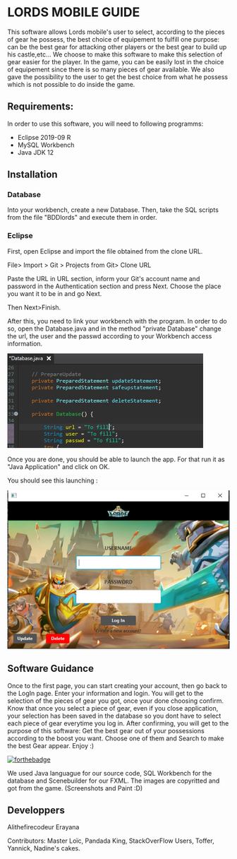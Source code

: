 # LORDS MOBILE GUIDE

This software allows Lords mobile's user to select, according to the pieces of gear he possess, the best choice of equipement to fulfill one purpose:
can be the best gear for attacking other players or the best gear to build up his castle,etc...
We choose to make this software to make this selection of gear easier for the player. In the game, you can be easily lost in the choice of equipement since there is so many pieces of gear available.
We also gave the possibility to the user to get the best choice from what he possess which is not possible to do inside the game.


## Requirements:

In order to use this software, you will need to following programms:

- Eclipse 2019-09 R
- MySQL Workbench
- Java JDK 12

## Installation

### Database

Into your workbench, create a new Database.
Then, take the SQL scripts from the file "BDDlords" and execute them in order.

### Eclipse

First, open Eclipse and import the file obtained from the clone URL.

File> Import > Git > Projects from Git> Clone URL

Paste the URL in URL section, inform your Git's account name and password in the Authentication section and press Next.
Choose the place you want it to be in and go Next.

Then Next>Finish.

After this, you need to link your workbench with the program.
In order to do so, open the Database.java and in the method "private Database" change the url, the user and the passwd according to your Workbench access information.

 ![Screenshot](screendDatabase.png)

Once you are done, you should be able to launch the app.
For that run it as "Java Application" and click on OK.

You should see this launching :

 ![Screenshot](screenLogiciel.png) 

## Software Guidance

Once to the first page, you can start creating your account, then go back to the LogIn page.
Enter your information and login.
You will get to the selection of the pieces of gear you got, once your done choosing confirm.
Know that once you select a piece of gear, even if you close application, your selection has been saved in the database so you dont have to select each piece of gear everytime you log in.
After confirming, you will get to the purpose of this software: Get the best gear out of your possessions according to the boost you want.
Choose one of them and Search to make the best Gear appear.
Enjoy :)

[![forthebadge](http://forthebadge.com/images/badges/built-with-love.svg)](http://forthebadge.com) 

We used Java languague for our source code, SQL Workbench for the database and Scenebuilder for our FXML.
The images are copyritted and got from the game. (Screenshots and Paint :D)


## Developpers

Alithefirecodeur
Erayana

Contributors: Master Loïc, Pandada King, StackOverFlow Users, Toffer, Yannick, Nadine's cakes.